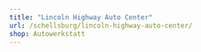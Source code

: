 ```yaml
---
title: "Lincoln Highway Auto Center"
url: /schellsburg/lincoln-highway-auto-center/
shop: Autowerkstatt
---
```

